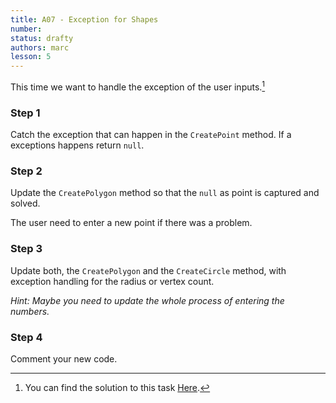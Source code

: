 ```yaml
---
title: A07 - Exception for Shapes
number: 
status: drafty
authors: marc
lesson: 5
---
```


This time we want to handle the exception of the user inputs.[^solution]

[^solution]:
    You can find the solution to this task [Here](https://github.com/satkowski/csharp-solutions/tree/master/lesson_05/A07_exception_for_shapes/ExerciseSolution/).

### Step 1

Catch the exception that can happen in the `CreatePoint` method. 
If a exceptions happens return `null`.

### Step 2

Update the `CreatePolygon` method so that the `null` as point is captured and solved.

The user need to enter a new point if there was a problem.

### Step 3

Update both, the `CreatePolygon` and the `CreateCircle` method, with exception handling for the radius or vertex count.

*Hint: Maybe you need to update the whole process of entering the numbers.*

### Step 4

Comment your new code.
